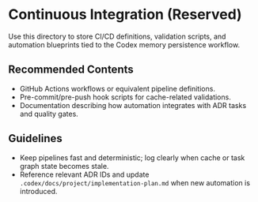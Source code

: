 # Continuous Integration (Reserved)

Use this directory to store CI/CD definitions, validation scripts, and automation blueprints tied to the Codex memory persistence workflow.

## Recommended Contents
- GitHub Actions workflows or equivalent pipeline definitions.
- Pre-commit/pre-push hook scripts for cache-related validations.
- Documentation describing how automation integrates with ADR tasks and quality gates.

## Guidelines
- Keep pipelines fast and deterministic; log clearly when cache or task graph state becomes stale.
- Reference relevant ADR IDs and update `.codex/docs/project/implementation-plan.md` when new automation is introduced.
